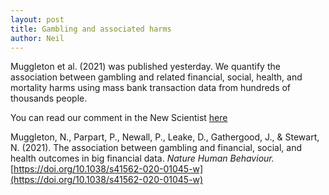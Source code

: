 ```yaml
---
layout: post
title: Gambling and associated harms
author: Neil
---
```


Muggleton et al. (2021) was published yesterday. We quantify the association between gambling and related financial, social, health, and mortality harms using mass bank transaction data from hundreds of thousands people.

You can read our comment in the New Scientist [here](https://www.newscientist.com/article/2266799-our-study-of-gambling-and-its-harms-shows-its-time-to-intervene/)

Muggleton, N., Parpart, P., Newall, P., Leake, D., Gathergood, J., & Stewart, N. (2021). The association between gambling and financial, social, and health outcomes in big financial data. _Nature Human Behaviour._ [https://doi.org/10.1038/s41562-020-01045-w](https://doi.org/10.1038/s41562-020-01045-w)



